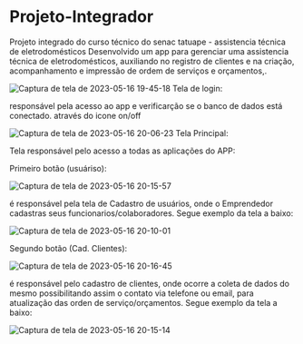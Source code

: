 # Projeto-Integrador
Projeto integrado do curso técnico do senac tatuape - assistencia técnica de eletrodomésticos 
Desenvolvido um app para gerenciar uma assistencia técnica de eletrodomésticos, auxiliando no registro de clientes e na criação, acompanhamento e impressão de ordem de serviços e orçamentos,.

![Captura de tela de 2023-05-16 19-45-18](https://github.com/felipeparisi/Projeto-Integrador/assets/93685167/cff0b469-c496-4507-a2eb-77b9d9255894)  Tela de login:


responsável pela acesso ao app e verificarção se o banco de dados está conectado. através do icone on/off


![Captura de tela de 2023-05-16 20-06-23](https://github.com/felipeparisi/Projeto-Integrador/assets/93685167/05590e9a-2d98-46f1-ac92-301e393eccde) Tela Principal:



Tela responsável pelo acesso a todas as aplicações do APP:


Primeiro botão (usuáriso): 

![Captura de tela de 2023-05-16 20-15-57](https://github.com/felipeparisi/Projeto-Integrador/assets/93685167/47ac2ff4-23bc-43b9-a26f-0e66d6c5f07d)

é responsável pela tela de Cadastro de usuários, onde o Emprendedor cadastras seus funcionarios/colaboradores. Segue exemplo da tela a baixo: 


![Captura de tela de 2023-05-16 20-10-01](https://github.com/felipeparisi/Projeto-Integrador/assets/93685167/ebcc81bb-52fe-49a8-afcd-4be59e80dcd2)


Segundo botão (Cad. Clientes): 

![Captura de tela de 2023-05-16 20-16-45](https://github.com/felipeparisi/Projeto-Integrador/assets/93685167/dbeadd45-23f8-4a72-8eb6-5716f18e0548)


é responsável pelo cadastro de clientes, onde ocorre a coleta de dados do mesmo possibilitando assim o contato via telefone ou email, para atualização das orden de serviço/orçamentos. Segue exemplo da tela a baixo: 


![Captura de tela de 2023-05-16 20-15-14](https://github.com/felipeparisi/Projeto-Integrador/assets/93685167/fbfbd28a-bea2-4d6b-a14a-7126074a5edf)
